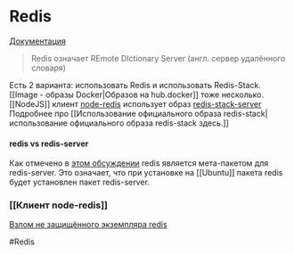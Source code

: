 # Redis

[Документация](https://redis.io/docs/about/)

> Redis означает REmote DIctionary Server (англ. сервер удалённого словаря)


Есть 2 варианта: использовать Redis и использовать Redis-Stack. [[Image - образы Docker|Образов на hub.docker]] тоже несколько. [[NodeJS]] клиент [node-redis](https://github.com/redis/node-redis) использует образ [redis-stack-server](https://hub.docker.com/r/redis/redis-stack-server/) Подробнее про [[Использование официального образа redis-stack|использование официального образа redis-stack здесь.]]

#### redis vs redis-server

Как отмечено в [этом обсуждении](https://askubuntu.com/questions/1128572/redis-and-redis-server-packages) redis является мета-пакетом для redis-server. Это означает, что при установке на [[Ubuntu]] пакета redis будет установлен пакет redis-server.

### [[Клиент node-redis]]


[Взлом не защищённого экземпляра redis](http://antirez.com/news/96)





#Redis